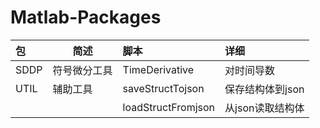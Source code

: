 # Matlab-Packages

|  包      | 简述      | 脚本 |  详细  |
|  :----   | ----      | :---- |:---- |
| SDDP     | 符号微分工具 | TimeDerivative  |  对时间导数 |
| UTIL     | 辅助工具    |  saveStructTojson | 保存结构体到json |
|          |            |  loadStructFromjson | 从json读取结构体 |
